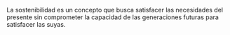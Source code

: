 La sostenibilidad es un concepto que busca satisfacer las necesidades del presente sin comprometer la capacidad de las generaciones futuras para satisfacer las suyas.
